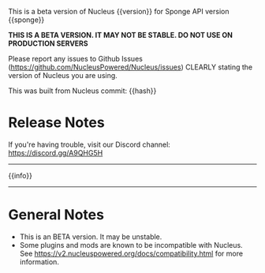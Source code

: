 This is a beta version of Nucleus {{version}} for Sponge API version {{sponge}} 

**THIS IS A BETA VERSION. IT MAY NOT BE STABLE. DO NOT USE ON PRODUCTION SERVERS**

Please report any issues to Github Issues (https://github.com/NucleusPowered/Nucleus/issues) CLEARLY stating the version of Nucleus you are using.

This was built from Nucleus commit: {{hash}}

# Release Notes

If you're having trouble, visit our Discord channel: https://discord.gg/A9QHG5H

---

{{info}}

---

# General Notes

* This is an BETA version. It may be unstable.
* Some plugins and mods are known to be incompatible with Nucleus. See https://v2.nucleuspowered.org/docs/compatibility.html for more information.